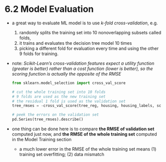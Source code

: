 # 6.2 Model Evaluation

- a great way to evaluate ML model is to use _k-fold cross-validation_, e.g.
  1. randomly splits the training set into 10 nonoverlapping subsets called folds,
  2. it trains and evaluates the decision tree model 10 times
  3. picking a different fold for evaluation every time and using the other 9 folds for training.
- note: _Scikit-Learn’s cross-validation features expect a utility function (greater is better) rather than a cost function (lower is better), so the scoring function is actually the opposite of the RMSE_

    ```python
    from sklearn.model_selection import cross_val_score

    # cut the whole training set into 10 folds
    # 9 folds are used as the new training set
    # the residual 1 fold is used as the validation set
    tree_rmses = -cross_val_score(tree_reg, housing, housing_labels, scoring="neg_root_mean_squared_error", cv=10)

    # peek the errors on the validation set
    pd.Series(tree_rmses).describe()
    ```

- one thing can be done here is to compare __the RMSE of validation set__ computed just now, and __the RMSE of the whole training set__ computed in the Model Training section
  - a much lower error in the RMSE of the whole training set means (1) training set overfitting; (2) data mismatch

